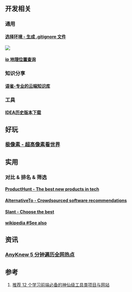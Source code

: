 ﻿## 开发相关
### 通用
#### [选择环境 - 生成 .gitignore 文件](https://www.gitignore.io/)
![](https://picgo-notes.oss-cn-beijing.aliyuncs.com/img/gitignore.io.png)

#### [ip 地理位置查询](https://www.geolocation.com/)

### 知识分享
#### [语雀-专业的云端知识库](https://www.yuque.com/)


###  工具
#### [IDEA历史版本下载](https://www.jetbrains.com/zh-cn/idea/download/other.html)


## 好玩
### [极像素 - 超高像素看世界](https://www.sigoo.com/)


## 实用
### 对比 & 排名 & 筛选
#### [ProductHunt - The best new products in tech](https://www.producthunt.com/)
#### [AlternativeTo - Crowdsourced software recommendations](https://alternativeto.net/)
#### [Slant - Choose the best](https://www.slant.co/)
#### [wikipedia #See also](https://en.wikipedia.org/wiki/SSH_(Secure_Shell)#See_also)


## 资讯
### [AnyKnew 5 分钟遍历全网热点](https://www.anyknew.com/#/)

## 参考

1. [推荐 12 个学习前端必备的神仙级工具类项目与网站](https://www.jianshu.com/p/65fdb38e3b2a)